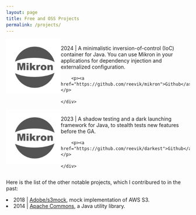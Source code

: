 ```yaml
---
layout: page
title: Free and OSS Projects
permalink: /projects/
---
```



<div>
    <div style="float: left"><img src="/assets/mikron-logo.png" width=150 /></div>
    <div>
        <br/>
        2024 | A minimalistic inversion-of-control (IoC) container for Java. You can use Mikron in your applications for dependency injection and externalized configuration.

        <p><a href="https://github.com/reevik/mikron">Github</a></p>

    </div>
</div>

<div style="clear: both"></div>
<div>
    <div style="float: left"><img src="/assets/mikron-logo.png" width=150 /></div>
    <div>
        <br/>
        2023 | A shadow testing and a dark launching framework for Java, to stealth tests new features before the GA. 

        <p><a href="https://github.com/reevik/darkest">Github</a></p>

    </div>
</div>

<div style="clear: both"></div>

Here is the list of the other notable projects, which I contribured to in the past:
<li>2018 | <a href="https://github.com/adobe/S3Mock">Adobe/s3mock</a>, mock implementation of AWS S3.</li>
<li>2014 | <a href="https://commons.apache.org/proper/commons-lang/changes-report.html">Apache Commons</a>, a Java utility library.</li>

<br/>